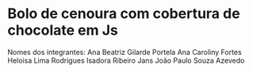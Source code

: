 # Bolo de cenoura com cobertura de chocolate em Js

Nomes dos integrantes:
Ana Beatriz Gilarde Portela
Ana Caroliny Fortes
Heloisa Lima Rodrigues 
Isadora Ribeiro Jans
João Paulo Souza Azevedo
